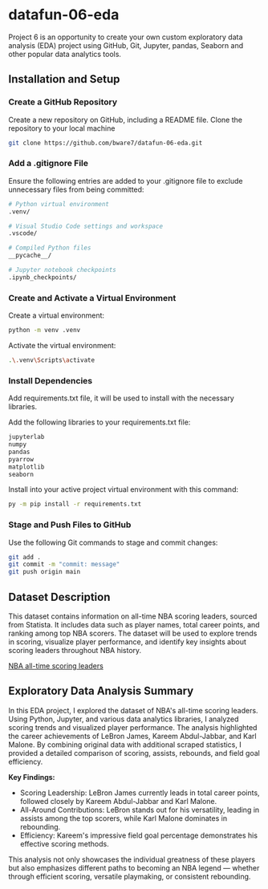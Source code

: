 # datafun-06-eda
Project 6 is an opportunity to create your own custom exploratory data analysis (EDA) project using GitHub, Git, Jupyter, pandas, Seaborn and other popular data analytics tools.

## Installation and Setup

### Create a GitHub Repository

Create a new repository on GitHub, including a README file.
Clone the repository to your local machine

```bash
git clone https://github.com/bware7/datafun-06-eda.git
```

### Add a .gitignore File

Ensure the following entries are added to your .gitignore file to exclude unnecessary files from being committed:

```bash
# Python virtual environment
.venv/

# Visual Studio Code settings and workspace
.vscode/

# Compiled Python files
__pycache__/

# Jupyter notebook checkpoints
.ipynb_checkpoints/
```

### Create and Activate a Virtual Environment

Create a virtual environment:

```bash
python -m venv .venv
```

Activate the virtual environment:

```bash
.\.venv\Scripts\activate
```

### Install Dependencies

Add requirements.txt file, it will be used to install with the necessary libraries.

Add the following libraries to your requirements.txt file:

```bash
jupyterlab
numpy
pandas
pyarrow
matplotlib
seaborn
```

Install into your active project virtual environment with this command:

```bash
py -m pip install -r requirements.txt
```

### Stage and Push Files to GitHub

Use the following Git commands to stage and commit changes:

```bash
git add .
git commit -m "commit: message"
git push origin main
```
## Dataset Description

This dataset contains information on all-time NBA scoring leaders, sourced from Statista. It includes data such as player names, total career points, and ranking among top NBA scorers. The dataset will be used to explore trends in scoring, visualize player performance, and identify key insights about scoring leaders throughout NBA history.

[NBA all-time scoring leaders](https://www.statista.com/statistics/271305/all-time-nba-scoring-leaders/)

## Exploratory Data Analysis Summary

In this EDA project, I explored the dataset of NBA's all-time scoring leaders. Using Python, Jupyter, and various data analytics libraries, I analyzed scoring trends and visualized player performance. The analysis highlighted the career achievements of LeBron James, Kareem Abdul-Jabbar, and Karl Malone. By combining original data with additional scraped statistics, I provided a detailed comparison of scoring, assists, rebounds, and field goal efficiency.

**Key Findings:**

- Scoring Leadership: LeBron James currently leads in total career points, followed closely by Kareem Abdul-Jabbar and Karl Malone.
- All-Around Contributions: LeBron stands out for his versatility, leading in assists among the top scorers, while Karl Malone dominates in rebounding.
- Efficiency: Kareem's impressive field goal percentage demonstrates his effective scoring methods.

This analysis not only showcases the individual greatness of these players but also emphasizes different paths to becoming an NBA legend — whether through efficient scoring, versatile playmaking, or consistent rebounding.